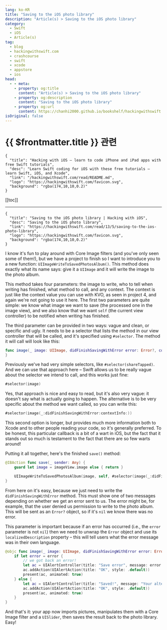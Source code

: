 ```yaml
---
lang: ko-KR
title: "Saving to the iOS photo library"
description: "Article(s) > Saving to the iOS photo library"
category:
  - Swift
  - iOS
  - Article(s)
tag: 
  - blog
  - hackingwithswift.com
  - crashcourse
  - swift
  - xcode
  - appstore
  - ios  
head:
  - - meta:
    - property: og:title
      content: "Article(s) > Saving to the iOS photo library"
    - property: og:description
      content: "Saving to the iOS photo library"
    - property: og:url
      content: https://chanhi2000.github.io/bookshelf/hackingwithswift.com/read/13/05-saving-to-the-ios-photo-library.html
isOriginal: false
---
```


# {{ $frontmatter.title }} 관련

```component VPCard
{
  "title": "Hacking with iOS – learn to code iPhone and iPad apps with free Swift tutorials",
  "desc": "Learn Swift coding for iOS with these free tutorials – learn Swift, iOS, and Xcode",
  "link": "/hackingwithswift.com/read/README.md",
  "logo": "https://hackingwithswift.com/favicon.svg",
  "background": "rgba(174,10,10,0.2)"
}
```

[[toc]]

---

```component VPCard
{
  "title": "Saving to the iOS photo library | Hacking with iOS",
  "desc": "Saving to the iOS photo library",
  "link": "https://hackingwithswift.com/read/13/5/saving-to-the-ios-photo-library",
  "logo": "https://hackingwithswift.com/favicon.svg",
  "background": "rgba(174,10,10,0.2)"
}
```

<VidStack src="youtube/F0clMFqiOys" />

I know it's fun to play around with Core Image filters (and you've only seen some of them!), but we have a project to finish so I want to introduce you to a new function: `UIImageWriteToSavedPhotosAlbum()`. This method does exactly what its name says: give it a `UIImage` and it will write the image to the photo album.

This method takes four parameters: the image to write, who to tell when writing has finished, what method to call, and any context. The context is just like the context value you can use with KVO, as seen in project 4, and again we're not going to use it here. The first two parameters are quite simple: we know what image we want to save (the processed one in the image view), and we also know that we want `self` (the current view controller) to be notified when writing has finished.

The third parameter can be provided in two ways: vague and clean, or specific and ugly. It needs to be a selector that lists the method in our view controller that will be called, and it's specified using `#selector`. The method it will call will look like this:

```swift
func image(_ image: UIImage, didFinishSavingWithError error: Error?, contextInfo: UnsafeRawPointer) {
}
```

Previously we've had very simple selectors, like `#selector(shareTapped)`. And we can use that approach here – Swift allows us to be really vague about the selector we intend to call, and this works just fine:

```swift
#selector(image)
```

Yes, that approach is nice and easy to read, but it's also very vague: it doesn't say what is actually going to happen. The alternative is to be very specific about the method we want called, so you can write this:

```swift
#selector(image(_:didFinishSavingWithError:contextInfo:))
```

This second option is longer, but provides much more information both to Xcode and to other people reading your code, so it's generally preferred. To be honest, this particular callback is a bit of a wart in iOS, but the fact that it stands out so much is testament to the fact that there are so few warts around!

Putting it all together, here's the finished `save()` method:

```swift
@IBAction func save(_ sender: Any) {
    guard let image = imageView.image else { return }

    UIImageWriteToSavedPhotosAlbum(image, self, #selector(image(_:didFinishSavingWithError:contextInfo:)), nil)
}
```

From here on it's easy, because we just need to write the `didFinishSavingWithError` method. This must show one of two messages depending on whether we get an error sent to us. The error might be, for example, that the user denied us permission to write to the photo album. This will be sent as an `Error?` object, so if it's `nil` we know there was no error.

This parameter is important because if an error has occurred (i.e., the `error` parameter is not `nil`) then we need to unwrap the `Error` object and use its `localizedDescription` property – this will tell users what the error message was in their own language.

```swift
@objc func image(_ image: UIImage, didFinishSavingWithError error: Error?, contextInfo: UnsafeRawPointer) {
    if let error = error {
        // we got back an error!
        let ac = UIAlertController(title: "Save error", message: error.localizedDescription, preferredStyle: .alert)
        ac.addAction(UIAlertAction(title: "OK", style: .default))
        present(ac, animated: true)
    } else {
        let ac = UIAlertController(title: "Saved!", message: "Your altered image has been saved to your photos.", preferredStyle: .alert)
        ac.addAction(UIAlertAction(title: "OK", style: .default))
        present(ac, animated: true)
    }
}
```

And that's it: your app now imports pictures, manipulates them with a Core Image filter and a `UISlider`, then saves the result back to the photo library. Easy!

